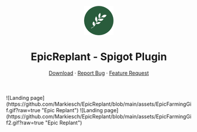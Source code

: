 <div align="center">
    <a>
        <img src="assets/logo.png" alt="Logo" width="80" height="80" />
    </a>
    <h1>EpicReplant - Spigot Plugin</h1>
    <p></p>
    <a href="https://www.spigotmc.org/resources/epicreplant.95096/">Download</a>
    ·
    <a href="https://github.com/Markiesch/EpicReplant/issues">Report Bug</a>
    ·
    <a href="https://github.com/Markiesch/EpicReplant/issues">Feature Request</a>
</div>
<br />
<br />
<br />
![Landing page](https://github.com/Markiesch/EpicReplant/blob/main/assets/EpicFarmingGif.gif?raw=true "Epic Replant")
![Landing page](https://github.com/Markiesch/EpicReplant/blob/main/assets/EpicFarmingGif2.gif?raw=true "Epic Replant")
